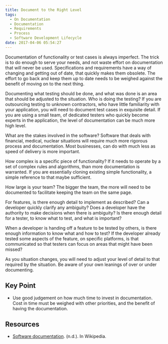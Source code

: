 ```yaml
---
title: Document to the Right Level
tags:
  - On Documentation
  - Documentation
  - Requirements
  - Process
  - Software Development Lifecycle
date: 2017-04-06 05:54:27
---
```



Documentation of functionality or test cases is always imperfect. The trick is to do enough to serve your needs, and not waste effort on documentation that will never be used. <!-- more --> Specifications and requirements have a way of changing and getting out of date, that quickly makes them obsolete. The effort to go back and keep them up to date needs to be weighed against the benefit of moving on to the next thing. 

Documenting what testing should be done, and what was done is an area that should be adjusted to the situation. Who is doing the testing? If you are outsourcing testing to unknown contractors, who have little familiarity with your application, you will need to document test cases in exquisite detail. If you are using a small team, of dedicated testers who quickly become experts in the application, the level of documentation can be much more high level. 

What are the stakes involved in the software? Software that deals with financial, medical, nuclear situations will require much more rigorous process and documentation. Most businesses, can do with much less as speed of delivery is more important.

How complex is a specific piece of functionality? If it needs to operate by a set of complex rules and algorithms, than more documentation is warranted. If you are essentially cloning existing simple functionality, a simple reference to that maybe sufficient.

How large is your team? The bigger the team, the more will need to be documented to facilitate keeping the team on the same page.

For features, is there enough detail to implement as described? Can a developer quickly clarify any ambiguity? Does a developer have the authority to make decisions when there is ambiguity? Is there enough detail for a tester, to know what to test, and what is important?

When a developer is handing off a feature to be tested by others, is there enough information to know what and how to test? If the developer already tested some aspects of the feature, on specific platforms, is that communicated so that testers can focus on areas that might have been missed?

As you situation changes, you will need to adjust your level of detail to that required by the situation. Be aware of your own leanings of over or under documenting.



## Key Point
* Use good judgement on how much time to invest in documentation. Cost in time must be weighed with other priorities, and the benefit of having the documentation.

## Resources
* [Software documentation](https://en.wikipedia.org/wiki/Software_documentation). (n.d.). In Wikipedia.    